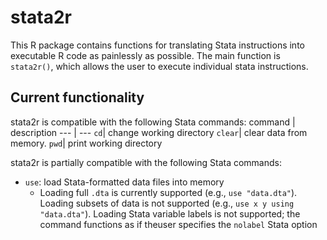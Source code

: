 # stata2r
This R package contains functions for translating Stata instructions into executable R code as painlessly as possible. The main function is `stata2r()`, which allows the user to execute individual stata instructions.

## Current functionality
stata2r is compatible with the following Stata commands:
command | description
--- | ---
`cd`| change working directory
`clear`| clear data from memory.
`pwd`| print working directory

stata2r is partially compatible with the following Stata commands:
* `use`: load Stata-formatted data files into memory
  * Loading full `.dta` is currently supported (e.g., `use "data.dta"`). Loading subsets of data is not supported (e.g., `use x y using "data.dta"`). Loading Stata variable labels is not supported; the command functions as if theuser specifies the `nolabel` Stata option

